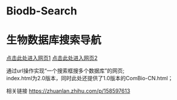 # Biodb-Search
# 生物数据库搜索导航

[点击此处进入网页1](https://bio-lin-187cad-1302119316.tcloudbaseapp.com/)
[点击此处进入网页2](https://wang-lin-boop.github.io/Biodb-Search/)

通过url操作实现“一个搜索框搜多个数据库”的网页;  
index.html为2.0版本，同时此处还提供了1.0版本的ComBio-CN.html；

相关链接
https://zhuanlan.zhihu.com/p/158597613
